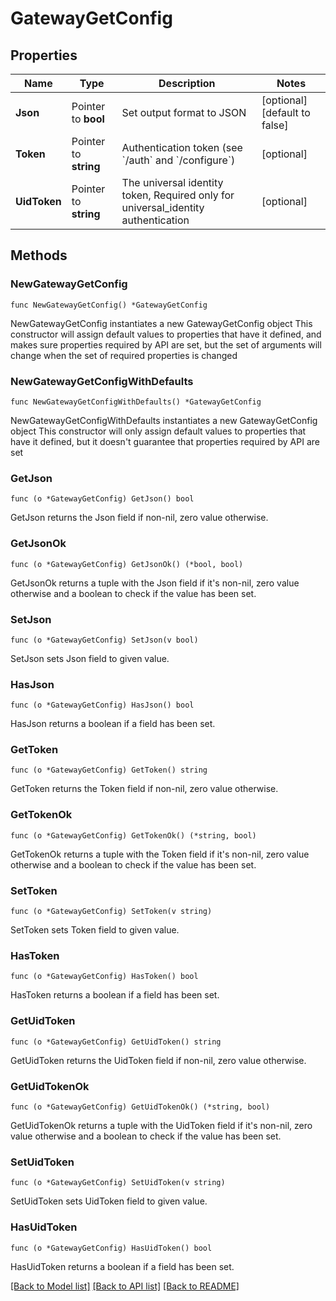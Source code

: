 # GatewayGetConfig

## Properties

Name | Type | Description | Notes
------------ | ------------- | ------------- | -------------
**Json** | Pointer to **bool** | Set output format to JSON | [optional] [default to false]
**Token** | Pointer to **string** | Authentication token (see &#x60;/auth&#x60; and &#x60;/configure&#x60;) | [optional] 
**UidToken** | Pointer to **string** | The universal identity token, Required only for universal_identity authentication | [optional] 

## Methods

### NewGatewayGetConfig

`func NewGatewayGetConfig() *GatewayGetConfig`

NewGatewayGetConfig instantiates a new GatewayGetConfig object
This constructor will assign default values to properties that have it defined,
and makes sure properties required by API are set, but the set of arguments
will change when the set of required properties is changed

### NewGatewayGetConfigWithDefaults

`func NewGatewayGetConfigWithDefaults() *GatewayGetConfig`

NewGatewayGetConfigWithDefaults instantiates a new GatewayGetConfig object
This constructor will only assign default values to properties that have it defined,
but it doesn't guarantee that properties required by API are set

### GetJson

`func (o *GatewayGetConfig) GetJson() bool`

GetJson returns the Json field if non-nil, zero value otherwise.

### GetJsonOk

`func (o *GatewayGetConfig) GetJsonOk() (*bool, bool)`

GetJsonOk returns a tuple with the Json field if it's non-nil, zero value otherwise
and a boolean to check if the value has been set.

### SetJson

`func (o *GatewayGetConfig) SetJson(v bool)`

SetJson sets Json field to given value.

### HasJson

`func (o *GatewayGetConfig) HasJson() bool`

HasJson returns a boolean if a field has been set.

### GetToken

`func (o *GatewayGetConfig) GetToken() string`

GetToken returns the Token field if non-nil, zero value otherwise.

### GetTokenOk

`func (o *GatewayGetConfig) GetTokenOk() (*string, bool)`

GetTokenOk returns a tuple with the Token field if it's non-nil, zero value otherwise
and a boolean to check if the value has been set.

### SetToken

`func (o *GatewayGetConfig) SetToken(v string)`

SetToken sets Token field to given value.

### HasToken

`func (o *GatewayGetConfig) HasToken() bool`

HasToken returns a boolean if a field has been set.

### GetUidToken

`func (o *GatewayGetConfig) GetUidToken() string`

GetUidToken returns the UidToken field if non-nil, zero value otherwise.

### GetUidTokenOk

`func (o *GatewayGetConfig) GetUidTokenOk() (*string, bool)`

GetUidTokenOk returns a tuple with the UidToken field if it's non-nil, zero value otherwise
and a boolean to check if the value has been set.

### SetUidToken

`func (o *GatewayGetConfig) SetUidToken(v string)`

SetUidToken sets UidToken field to given value.

### HasUidToken

`func (o *GatewayGetConfig) HasUidToken() bool`

HasUidToken returns a boolean if a field has been set.


[[Back to Model list]](../README.md#documentation-for-models) [[Back to API list]](../README.md#documentation-for-api-endpoints) [[Back to README]](../README.md)


